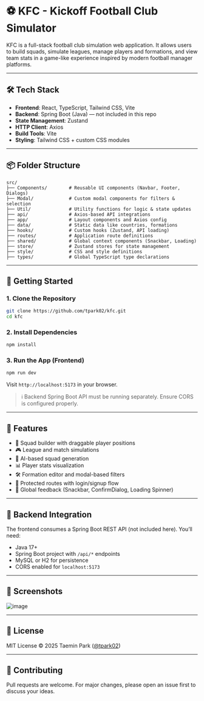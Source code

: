 # ⚽ KFC - Kickoff Football Club Simulator

KFC is a full-stack football club simulation web application. It allows users to build squads, simulate leagues, manage players and formations, and view team stats in a game-like experience inspired by modern football manager platforms.

---

## 🛠️ Tech Stack

- **Frontend**: React, TypeScript, Tailwind CSS, Vite
- **Backend**: Spring Boot (Java) — not included in this repo
- **State Management**: Zustand
- **HTTP Client**: Axios
- **Build Tools**: Vite
- **Styling**: Tailwind CSS + custom CSS modules

---

## 📦 Folder Structure

```
src/
├── Components/        # Reusable UI components (Navbar, Footer, Dialogs)
├── Modal/             # Custom modal components for filters & selection
├── Util/              # Utility functions for logic & state updates
├── api/               # Axios-based API integrations
├── app/               # Layout components and Axios config
├── data/              # Static data like countries, formations
├── hooks/             # Custom hooks (Zustand, API loading)
├── routes/            # Application route definitions
├── shared/            # Global context components (Snackbar, Loading)
├── store/             # Zustand stores for state management
├── style/             # CSS and style definitions
├── types/             # Global TypeScript type declarations
```

---

## 🚀 Getting Started

### 1. Clone the Repository

```bash
git clone https://github.com/tpark02/kfc.git
cd kfc
```

### 2. Install Dependencies

```bash
npm install
```

### 3. Run the App (Frontend)

```bash
npm run dev
```

Visit `http://localhost:5173` in your browser.

> ℹ️ Backend Spring Boot API must be running separately. Ensure CORS is configured properly.

---

## 🌟 Features

- 💼 Squad builder with draggable player positions
- 🎮 League and match simulations
- 🧠 AI-based squad generation
- 📊 Player stats visualization
- 🛠️ Formation editor and modal-based filters
- 🔐 Protected routes with login/signup flow
- 💬 Global feedback (Snackbar, ConfirmDialog, Loading Spinner)

---

## 🔌 Backend Integration

The frontend consumes a Spring Boot REST API (not included here). You’ll need:

- Java 17+
- Spring Boot project with `/api/*` endpoints
- MySQL or H2 for persistence
- CORS enabled for `localhost:5173`

---

## 📸 Screenshots

![image](https://github.com/user-attachments/assets/767db428-4d7a-49d4-bf39-378dda088f74)


---

## 📄 License

MIT License © 2025 Taemin Park ([@tpark02](https://github.com/tpark02))

---

## 🤝 Contributing

Pull requests are welcome. For major changes, please open an issue first to discuss your ideas.
